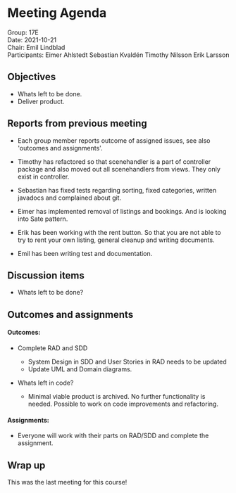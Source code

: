 # Meeting Agenda

Group: 17E
\
Date: 2021-10-21
\
Chair: Emil Lindblad
\
Participants: Eimer Ahlstedt Sebastian Kvaldén Timothy Nilsson Erik Larsson



## Objectives

- Whats left to be done.
- Deliver product.

## Reports from previous meeting

- Each group member reports outcome of assigned issues, see also 'outcomes and
  assignments'.

- Timothy has refactored so that scenehandler is a part of controller package and also moved out all
scenehandlers from views. They only exist in controller.
- Sebastian has fixed tests regarding sorting, fixed categories, written javadocs and complained about git.
- Eimer has implemented removal of listings and bookings. And is looking into Sate pattern.
- Erik has been working with the rent button. So that you are not able to try to rent your own listing,
general cleanup and writing documents.
- Emil has been writing test and documentation.

## Discussion items

- Whats left to be done?


## Outcomes and assignments

#### Outcomes:

- Complete RAD and SDD
    - System Design in SDD and User Stories in RAD needs to be updated
    - Update UML and Domain diagrams.

- Whats left in code?
    - Minimal viable product is archived. No further functionality is needed. Possible to work on
code improvements and refactoring.

#### Assignments:

- Everyone will work with their parts on RAD/SDD and complete the assignment.

## Wrap up

This was the last meeting for this course!

